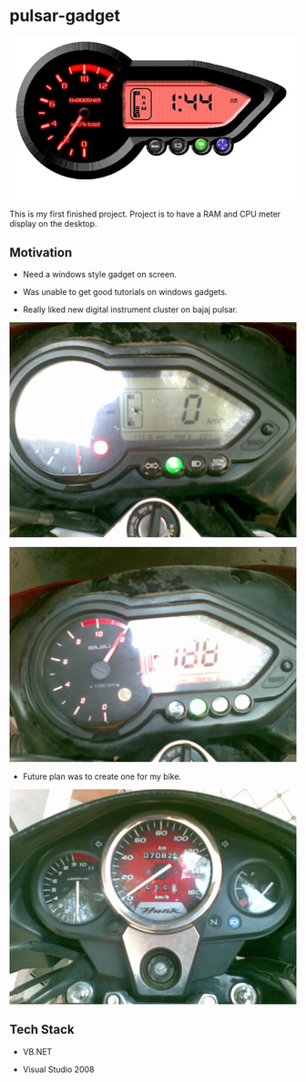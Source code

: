 # pulsar-gadget

![image](https://raw.githubusercontent.com/shikya/pulsar-gadget/master/PULSAR%20GADGET/PULSAR%20GADGET/Gadget_files/Capture.JPG "Final Output")

This is my first finished project.
Project is to have a RAM and CPU meter display on the desktop.

## Motivation

* Need a windows style gadget on screen.

* Was unable to get good tutorials on windows gadgets.

* Really liked new digital instrument cluster on bajaj pulsar.

![alt text](https://raw.githubusercontent.com/shikya/pulsar-gadget/master/pulsur%20meter%20images/Shiku's_cam_885.jpg "First photo")

![alt text](https://raw.githubusercontent.com/shikya/pulsar-gadget/master/pulsur%20meter%20images/Shiku's_cam_886.jpg "First photo")

* Future plan was to create one for my bike.

![alt text](https://raw.githubusercontent.com/shikya/pulsar-gadget/master/pulsur%20meter%20images/Shiku's_cam_887.jpg "First photo")


## Tech Stack

* VB.NET

* Visual Studio 2008


